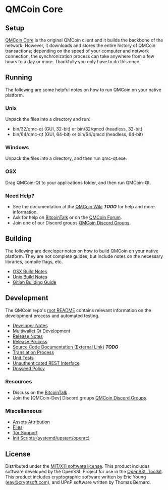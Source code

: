 QMCoin Core
=====================

Setup
---------------------
[QMCoin Core](http://QMCoincoin.com) is the original QMCoin client and it builds the backbone of the network. However, it downloads and stores the entire history of QMCoin transactions; depending on the speed of your computer and network connection, the synchronization process can take anywhere from a few hours to a day or more. Thankfully you only have to do this once.

Running
---------------------
The following are some helpful notes on how to run QMCoin on your native platform.

### Unix

Unpack the files into a directory and run:

- bin/32/qmc-qt (GUI, 32-bit) or bin/32/qmcd (headless, 32-bit)
- bin/64/qmc-qt (GUI, 64-bit) or bin/64/qmcd (headless, 64-bit)

### Windows

Unpack the files into a directory, and then run qmc-qt.exe.

### OSX

Drag QMCoin-Qt to your applications folder, and then run QMCoin-Qt.

### Need Help?

* See the documentation at the [QMCoin Wiki](https://en.bitcoin.it/wiki/Main_Page) ***TODO***
for help and more information.
* Ask for help on [BitcoinTalk](https://bitcointalk.org/index.php) or on the [QMCoin Forum](http://QMCoincoin.com/).
* Join one of our Discord groups [QMCoin Discord Groups](https://discord.gg/YcnvMqt).

Building
---------------------
The following are developer notes on how to build QMCoin on your native platform. They are not complete guides, but include notes on the necessary libraries, compile flags, etc.

- [OSX Build Notes](build-osx.md)
- [Unix Build Notes](build-unix.md)
- [Gitian Building Guide](gitian-building.md)

Development
---------------------
The QMCoin repo's [root README](https://github.com/project-qmc/QMCoin/blob/master/README.md) contains relevant information on the development process and automated testing.

- [Developer Notes](developer-notes.md)
- [Multiwallet Qt Development](multiwallet-qt.md)
- [Release Notes](release-notes.md)
- [Release Process](release-process.md)
- [Source Code Documentation (External Link)](https://dev.visucore.com/bitcoin/doxygen/) ***TODO***
- [Translation Process](translation_process.md)
- [Unit Tests](unit-tests.md)
- [Unauthenticated REST Interface](REST-interface.md)
- [Dnsseed Policy](dnsseed-policy.md)

### Resources

* Discuss on the [BitcoinTalk](https://bitcointalk.org/index.php?topic=1262920.0) .
* Join the [QMCoin-Dev] Discord groups [QMCoin Discord Groups](https://discord.gg/YcnvMqt).

### Miscellaneous
- [Assets Attribution](assets-attribution.md)
- [Files](files.md)
- [Tor Support](tor.md)
- [Init Scripts (systemd/upstart/openrc)](init.md)

License
---------------------
Distributed under the [MIT/X11 software license](http://www.opensource.org/licenses/mit-license.php).
This product includes software developed by the OpenSSL Project for use in the [OpenSSL Toolkit](https://www.openssl.org/). This product includes
cryptographic software written by Eric Young ([eay@cryptsoft.com](mailto:eay@cryptsoft.com)), and UPnP software written by Thomas Bernard.

